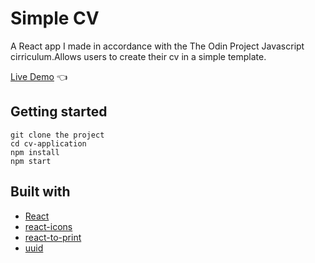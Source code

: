 # Simple CV

A React app I made in accordance with the The Odin Project Javascript cirriculum.Allows users to create their cv in a simple template.

[Live Demo](https://mustafaozgur59.github.io/Top-Cv/) :point_left:

## Getting started

```
git clone the project
cd cv-application
npm install
npm start
```

## Built with

- [React](https://reactjs.org/)
- [react-icons](https://www.npmjs.com/package/react-icons)
- [react-to-print](https://www.npmjs.com/package/react-to-print)
- [uuid](https://www.npmjs.com/package/uuid)
